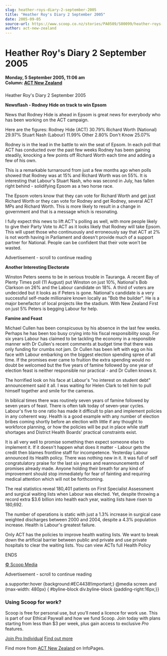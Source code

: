```yaml
---
slug: heather-roys-diary-2-september-2005
title: "Heather Roy's Diary 2 September 2005"
date: 2005-09-05
source-url: https://www.scoop.co.nz/stories/PA0509/S00099/heather-roys-diary-2-september-2005.htm
author: act-new-zealand
---
```

Heather Roy's Diary 2 September 2005
====================================

**Monday, 5 September 2005, 11:06 am**  
**Column: [ACT New Zealand](https://info.scoop.co.nz/ACT_New_Zealand)**

### 

Heather Roy's Diary 2 September 2005

**Newsflash - Rodney Hide on track to win Epsom**

News that Rodney Hide is ahead in Epsom is great news for everybody who has been working on the ACT campaign.

Here are the figures: Rodney Hide (ACT) 30.79% Richard Worth (National) 29.97% Stuart Nash (Labour) 11.99% Other 2.80% Don't Know 25.07%

Rodney is in the lead in the battle to win the seat of Epsom. In each poll that ACT has conducted over the past few weeks Rodney has been gaining steadily, knocking a few points off Richard Worth each time and adding a few of his own.

This is a remarkable turnaround from just a few months ago when polls showed that Rodney was at 15% and Richard Worth was on 55%. It is interesting that Labour's Stuart Nash, who was second in July, has fallen right behind - solidifying Epsom as a two horse race.

The Epsom voters know that they can vote for Richard Worth and get just Richard Worth or they can vote for Rodney and get Rodney, several ACT MPs and Richard Worth. This is more likely to result in a change in government and that is a message which is resonating.

I fully expect this news to lift ACT's polling as well, with more people likely to give their Party Vote to ACT as it looks likely that Rodney will take Epsom. This will upset those who continuously and erroneously say that ACT at 2% is not worth having in Parliament and doesn't provide much of a support partner for National. People can be confident that their vote won't be wasted.

Advertisement - scroll to continue reading





**Another Interesting Electorate**

Winston Peters seems to be in serious trouble in Tauranga. A recent Bay of Plenty Times poll (11 August) put Winston on just 10%, National's Bob Clarkson on 26% and the Labour candidate on 18%. A third of voters are undecided but it looks as if Peters is gone. National's candidate is a very successful self-made millionaire known locally as "Bob the builder". He is a major benefactor of local projects like the stadium. With New Zealand First on just 5% Peters is begging Labour for help.

**Famine and Feast**

Michael Cullen has been conspicuous by his absence in the last few weeks. Perhaps he has been too busy crying into his fiscal responsibility soup. For six years Labour has claimed to be tackling the economy in a responsible manner with Dr Cullen's recent comments at budget time that there was only funding for crumbs not jam. Dr Cullen has been left with egg on his face with Labour embarking on the biggest election spending spree of all time. If the promises ever came to fruition the extra spending would no doubt be welcomed but the five years of famine followed by one year of election feast is neither responsible nor practical - and Dr Cullen knows it.

The horrified look on his face at Labour's "no interest on student debt" announcement said it all. I was waiting for Helen Clark to tell him to pull himself together and smile for the cameras.

In biblical times there was routinely seven years of famine followed by seven years of feast. There is often talk today of seven-year cycles. Labour's five to one ratio has made it difficult to plan and implement policies in any coherent way. Health is a good example with any number of election bribes coming shortly before an election with little if any thought to workforce planning, or how the policies will be put in place while staff shortages and District Health Boards' practical constraints exist.

It is all very well to promise something then expect someone else to implement it. If it doesn't happen what does it matter - Labour gets the credit then blames frontline staff for incompetence. Yesterday Labour announced its Health policy. There was nothing new in it. It was full of self congratulatory praise for the last six years and reannouncements of promises already made. Anyone holding their breath for any kind of improvement should stop immediately for fear of fainting and requiring medical attention which will not be forthcoming.

The real statistics reveal 180,401 patients on First Specialist Assessment and surgical waiting lists when Labour was elected. Yet, despite throwing a record extra $3.6 billion into health each year, waiting lists have risen to 180,692.

The number of operations is static with just a 1.3% increase in surgical case weighted discharges between 2000 and 2004, despite a 4.3% population increase. Health is Labour's greatest failure.

Only ACT has the policies to improve health waiting lists. We want to break down the artificial barrier between public and private and use private hospitals to clear the waiting lists. You can view ACTs full Health Policy

ENDS

  

[© Scoop Media](http://www.scoop.co.nz/about/terms.html)  

Advertisement - scroll to continue reading



a.supporter:hover {background:#EC4438!important;} @media screen and (max-width: 480px) { #byline-block div.byline-block {padding-right:16px;}}

### Using Scoop for work?

Scoop is free for personal use, but you’ll need a licence for work use. This is part of our Ethical Paywall and how we fund Scoop. Join today with plans starting from less than $3 per week, plus gain access to exclusive _Pro_ features.  
  
[Join Pro Individual](https://pro.scoop.co.nz/Individual/?from=ProIn24) [Find out more](https://pro.scoop.co.nz/using-scoop-for-work/?from=ProIn24)

Find more from [ACT New Zealand](https://info.scoop.co.nz/ACT_New_Zealand) on InfoPages.